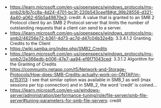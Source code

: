 - https://learn.microsoft.com/en-us/openspecs/windows_protocols/ms-smb2/b1b7cc8a-4d24-4701-bc3f-220b543ceef8#gt_99b28556-d321-4a40-a062-65b5a49870e3: credit: A value that is granted to an SMB 2 Protocol client by an SMB 2 Protocol server that limits the number of outstanding requests that a client can send to a server.
- https://learn.microsoft.com/en-us/openspecs/windows_protocols/ms-smb2/46256e72-b361-4d73-ac7d-d47c04b32e4b: 3.3.4.1.2 Granting Credits to the Client
- https://wiki.samba.org/index.php/SMB2_Credits
- https://learn.microsoft.com/en-us/openspecs/windows_protocols/ms-smb2/2e366edb-b006-47e7-aa94-ef6f71043ced: 3.3.1.2 Algorithm for the Granting of Credits
- https://community.netapp.com/t5/Network-and-Storage-Protocols/How-does-SMB-Credits-actually-work-on-ONTAP/m-p/153113: I see that similar option was available in SMB_1 as well (max sessions per tcp connection) and in SMB_2, the word 'credit' is coined...
- https://learn.microsoft.com/en-us/windows-server/administration/performance-tuning/role/file-server/smb-file-server#tuning-parameters-for-smb-file-servers: credit
